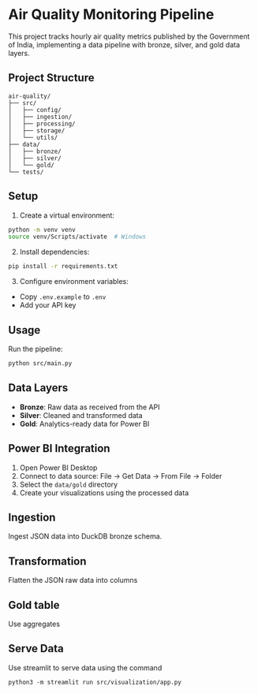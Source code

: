 # Air Quality Monitoring Pipeline

This project tracks hourly air quality metrics published by the Government of India, implementing a data pipeline with bronze, silver, and gold data layers.

## Project Structure
```
air-quality/
├── src/
│   ├── config/
│   ├── ingestion/
│   ├── processing/
│   ├── storage/
│   └── utils/
├── data/
│   ├── bronze/
│   ├── silver/
│   └── gold/
└── tests/
```

## Setup

1. Create a virtual environment:
```bash
python -m venv venv
source venv/Scripts/activate  # Windows
```

2. Install dependencies:
```bash
pip install -r requirements.txt
```

3. Configure environment variables:
- Copy `.env.example` to `.env`
- Add your API key

## Usage

Run the pipeline:
```bash
python src/main.py
```

## Data Layers

- **Bronze**: Raw data as received from the API
- **Silver**: Cleaned and transformed data
- **Gold**: Analytics-ready data for Power BI

## Power BI Integration

1. Open Power BI Desktop
2. Connect to data source: File -> Get Data -> From File -> Folder
3. Select the `data/gold` directory
4. Create your visualizations using the processed data

## Ingestion
Ingest JSON data into DuckDB bronze schema. 

## Transformation
Flatten the JSON raw data into columns

## Gold table
Use aggregates

## Serve Data
Use streamlit to serve data using the command

```
python3 -m streamlit run src/visualization/app.py
```